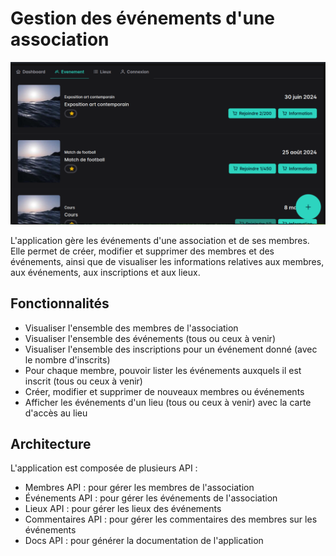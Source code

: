 # Gestion des événements d'une association

![Nom de l'image](image.png)

L'application gère les événements d'une association et de ses membres. Elle permet de créer, modifier et supprimer des membres et des événements, ainsi que de visualiser les informations relatives aux membres, aux événements, aux inscriptions et aux lieux.

## Fonctionnalités

- Visualiser l'ensemble des membres de l'association
- Visualiser l'ensemble des événements (tous ou ceux à venir)
- Visualiser l'ensemble des inscriptions pour un événement donné (avec le nombre d'inscrits)
- Pour chaque membre, pouvoir lister les événements auxquels il est inscrit (tous ou ceux à venir)
- Créer, modifier et supprimer de nouveaux membres ou événements
- Afficher les événements d'un lieu (tous ou ceux à venir) avec la carte d'accès au lieu

## Architecture

L'application est composée de plusieurs API :

- Membres API : pour gérer les membres de l'association
- Événements API : pour gérer les événements de l'association
- Lieux API : pour gérer les lieux des événements
- Commentaires API : pour gérer les commentaires des membres sur les événements
- Docs API : pour générer la documentation de l'application


